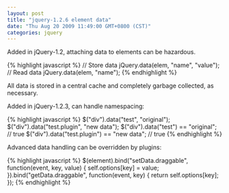 ```yaml
---
layout: post
title: "jquery-1.2.6 element data"
date: "Thu Aug 20 2009 11:49:00 GMT+0800 (CST)"
categories: jquery
---
```


Added in jQuery-1.2, attaching data to elements can be hazardous.

{% highlight javascript %}
// Store data
jQuery.data(elem, "name", "value");
// Read data
jQuery.data(elem, "name");
{% endhighlight %}

All data is stored in a central cache and completely garbage collected, as necessary.

Added in jQuery-1.2.3, can handle namespacing:

{% highlight javascript %}
$("div").data("test", "original");
$("div").data("test.plugin", "new data");
$("div").data("test") == "original"; // true
$("div").data("test.plugin") == "new data"; // true
{% endhighlight %}

Advanced data handling can be overridden by plugins:

{% highlight javascript %}
$(element).bind("setData.draggable", function(event, key, value) {
    self.options[key] = value;
}).bind("getData.draggable", function(event, key) {
    return self.options[key];
});
{% endhighlight %}
